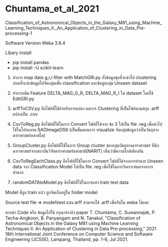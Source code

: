 # Chuntama_et_al_2021
Classification_of_Astronomical_Objects_in_the_Galaxy_M81_using_Machine_Learning_Techniques_II._An_Application_of_Clustering_in_Data_Pre-processing-1

Software Version
Weka 3.8.4 

Libary install
- pip install pandas
- pip install -U scikit-learn


1. ทำการ map data g,r,i filter with MatchGRI.py ทั้งข้อมูลชุดที่จะนำไป clustering ก่อนที่จะนำข้อมูลไปจัดกลุ่มเพื่อ classification และข้อมูลกลุ่ม Unseen dataset

2. ทำการเพิ่ม Feature DELTA_MAG_G_R, DELTA_MAG_R_I ใน dataset โดยใช้ EditGRI.py

3. arffToCSV.py คือไฟล์ที่ใช้สำหรับการแปลง ผลการ Clustering ที่เป็นไฟล์นามสกุล .arff แปลงเป็น .csv 

4. CsvToReg.py คือไฟล์ที่ใช้ในการ Convert ไฟล์ที่ได้จาก ข้อ 3 ไปเป็น file .reg เพื่อนำไปใช้ในโปรแกรม SAOImageDS9 (เป็นขั้นตอนการ visualize จัดกลุ่มข้อมูลว่าเป็นวัตถุทางดาราศาสตร์คลาสใด)

5. GroupCluster.py คือไฟล์ที่ใช้ในการ  Group cluster ของกลุ่มวัตถุทางดาราศาสตร์ ที่นักดาราศาสตร์จากสถาบันวิจัยดาราศาสตร์แห่งชาติ(NARIT) เห็นว่ามีความใกล้เคียงกัน

6. CsvToRegEachClass.py คือไฟล์ที่ใช้ในการ Convert ไฟล์ที่ได้จากการทำนาย Unseen data จาก Classification Model ไปเป็น file .reg เพื่อใช้ในการวิเคราะห์ผลจากการทำนาย

7. randomDATAtoModel.py คือไฟล์ที่ใช้ในการแบ่ง train test data

Model ที่ถูก train แล้ว ถูกจัดเก็บอยู่ใน folder model

Source test file => model\test.csv.arff สามารถใช้ .arff เพื่อรันใน weka ได้เลย

หากนำ Code หรือ ข้อมูลไปใช้ กรุณาอ้างอิง paper 
T. Chuntama, C. Suwannajak, P. Techa-Angkoon, B. Panyangam and N. Tanakul, 
"Classification of Astronomical Objects in the Galaxy M81 using Machine Learning Techniques II. An Application of Clustering in Data Pre-processing," 
2021 18th International Joint Conference on Computer Science and Software Engineering (JCSSE), 
Lampang, Thailand, pp. 1-6, Jul 2021.
